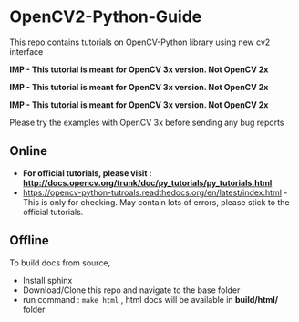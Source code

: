 OpenCV2-Python-Guide
====================

This repo contains tutorials on OpenCV-Python library using new cv2 interface

**IMP - This tutorial is meant for OpenCV 3x version. Not OpenCV 2x**

**IMP - This tutorial is meant for OpenCV 3x version. Not OpenCV 2x**

**IMP - This tutorial is meant for OpenCV 3x version. Not OpenCV 2x**

Please try the examples with OpenCV 3x before sending any bug reports

Online
---------

* **For official tutorials, please visit : http://docs.opencv.org/trunk/doc/py_tutorials/py_tutorials.html**
* https://opencv-python-tutroals.readthedocs.org/en/latest/index.html - This is only for checking. May contain lots of errors, please stick to the official tutorials.

Offline
---------
To build docs from source,
* Install sphinx
* Download/Clone this repo and navigate to the base folder
* run command : `make html` , html docs will be available in **build/html/** folder

